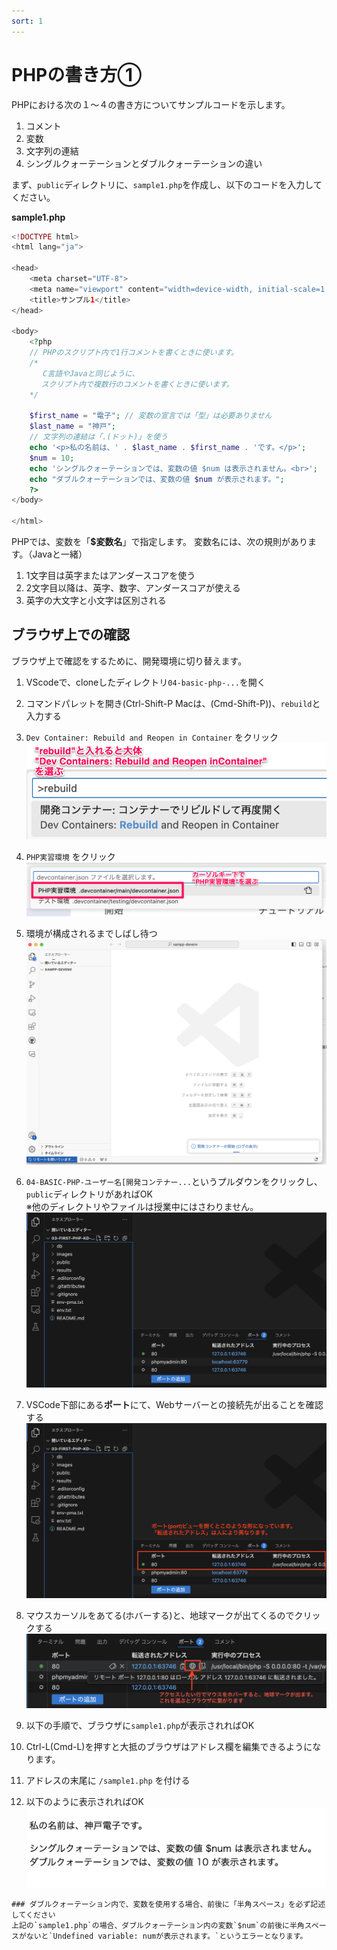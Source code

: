 ```yaml
---
sort: 1
---
```

# PHPの書き方①

PHPにおける次の１～４の書き方についてサンプルコードを示します。

   1. コメント
   2. 変数
   3. 文字列の連結
   4. シングルクォーテーションとダブルクォーテーションの違い

まず、`public`ディレクトリに、`sample1.php`を作成し、以下のコードを入力してください。

**sample1.php**

```php
<!DOCTYPE html>
<html lang="ja">

<head>
    <meta charset="UTF-8">
    <meta name="viewport" content="width=device-width, initial-scale=1.0">
    <title>サンプル1</title>
</head>

<body>
    <?php
    // PHPのスクリプト内で1行コメントを書くときに使います。
    /*
       C言語やJavaと同じように、
    　 スクリプト内で複数行のコメントを書くときに使います。
    */

    $first_name = "電子"; // 変数の宣言では「型」は必要ありません
    $last_name = "神戸";
    // 文字列の連結は「.(ドット)」を使う
    echo '<p>私の名前は、' . $last_name . $first_name . 'です。</p>';
    $num = 10;
    echo 'シングルクォーテーションでは、変数の値 $num は表示されません。<br>';
    echo "ダブルクォーテーションでは、変数の値 $num が表示されます。";
    ?>
</body>

</html>
```

PHPでは、変数を「**$変数名**」で指定します。
変数名には、次の規則があります。（Javaと一緒）

1. 1文字目は英字またはアンダースコアを使う
2. 2文字目以降は、英字、数字、アンダースコアが使える
3. 英字の大文字と小文字は区別される

## ブラウザ上での確認

ブラウザ上で確認をするために、開発環境に切り替えます。

1. VScodeで、cloneしたディレクトリ`04-basic-php-...`を開く
2. コマンドパレットを開き(Ctrl-Shift-P Macは、(Cmd-Shift-P))、`rebuild`と入力する
3. `Dev Container: Rebuild and Reopen in Container` をクリック<br>
   ![](./images/type-rebuild.png)
4. `PHP実習環境` をクリック<br>
    ![](./images/select-phpdev.png)
5. 環境が構成されるまでしばし待つ
   ![](./images/reconfiguring-window.png)
6. `04-BASIC-PHP-ユーザー名[開発コンテナー...`というプルダウンをクリックし、`public`ディレクトリがあればOK<br>
   ※他のディレクトリやファイルは授業中にはさわりません。<br>
   ![](./images/done.png)
7. VSCode下部にある**ポート**にて、Webサーバーとの接続先が出ることを確認する<br>
   ![](./images/port-view.png)
8. マウスカーソルをあてる(ホバーする)と、地球マークが出てくるのでクリックする<br>
   ![](./images/port-view-hover.png)
9.  以下の手順で、ブラウザに`sample1.php`が表示されればOK<br>

   1. Ctrl-L(Cmd-L)を押すと大抵のブラウザはアドレス欄を編集できるようになります。
   2. アドレスの末尾に `/sample1.php` を付ける
   3. 以下のように表示されればOK<br>
      ![](./images/sample1_display.png)

```warning
### ダブルクォーテーション内で、変数を使用する場合、前後に「半角スペース」を必ず記述してください
上記の`sample1.php`の場合、ダブルクォーテーション内の変数`$num`の前後に半角スペースがないと`Undefined variable: numが表示されます。`というエラーとなります。
```
